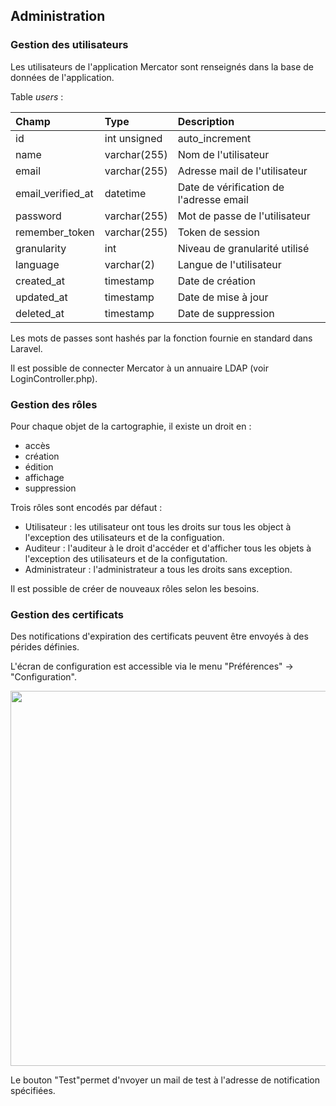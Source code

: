 ## Administration

### Gestion des utilisateurs

Les utilisateurs de l'application Mercator sont renseignés dans la base de données de l'application.

Table *users* :

| Champ             | Type         | Description      |
|:------------------|:-------------|:-----------------|
| id                | int unsigned | auto_increment |
| name              | varchar(255) | Nom de l'utilisateur |
| email             | varchar(255) | Adresse mail de l'utilisateur |
| email_verified_at | datetime     | Date de vérification de l'adresse email |
| password          | varchar(255) | Mot de passe de l'utilisateur |
| remember_token    | varchar(255) | Token de session |
| granularity       | int          | Niveau de granularité utilisé |
| language          | varchar(2)   | Langue de l'utilisateur |
| created_at        | timestamp    | Date de création |
| updated_at        | timestamp    | Date de mise à jour |
| deleted_at        | timestamp    | Date de suppression |

Les mots de passes sont hashés par la fonction fournie en standard dans Laravel.

Il est possible de connecter Mercator à un annuaire LDAP (voir LoginController.php). 

### Gestion des rôles

Pour chaque objet de la cartographie, il existe un droit en :

- accès
- création
- édition
- affichage
- suppression

Trois rôles sont encodés par défaut :

- Utilisateur : les utilisateur ont tous les droits sur tous les object à l'exception des utilisateurs et de la configuation.
- Auditeur : l'auditeur à le droit d'accéder et d'afficher tous les objets à l'exception des utilisateurs et de la configutation.
- Administrateur : l'administrateur a tous les droits sans exception.

Il est possible de créer de nouveaux rôles selon les besoins. 

### Gestion des certificats

Des notifications d'expiration des certificats peuvent être envoyés à des pérides définies.

L'écran de configuration est accessible via le menu "Préférences" -> "Configuration".

   [<img src="/mercator/images/certificates.png" width="600">](/mercator/images/certificates.png)

Le bouton "Test"permet d'nvoyer un mail de test à l'adresse de notification spécifiées.

